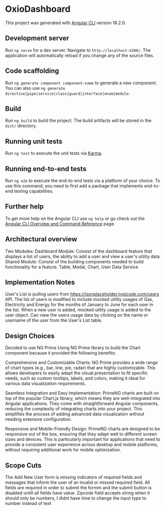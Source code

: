 # OxioDashboard

This project was generated with [Angular CLI](https://github.com/angular/angular-cli) version 18.2.0.

## Development server

Run `ng serve` for a dev server. Navigate to `http://localhost:4200/`. The application will automatically reload if you change any of the source files.

## Code scaffolding

Run `ng generate component component-name` to generate a new component. You can also use `ng generate directive|pipe|service|class|guard|interface|enum|module`.

## Build

Run `ng build` to build the project. The build artifacts will be stored in the `dist/` directory.

## Running unit tests

Run `ng test` to execute the unit tests via [Karma](https://karma-runner.github.io).

## Running end-to-end tests

Run `ng e2e` to execute the end-to-end tests via a platform of your choice. To use this command, you need to first add a package that implements end-to-end testing capabilities.

## Further help

To get more help on the Angular CLI use `ng help` or go check out the [Angular CLI Overview and Command Reference](https://angular.dev/tools/cli) page.

## Architectural overview
Two Modules:
Dashboard Module: Consist of the dashboard feature that displays a list of users, the ability to add a user and view a user's utility data
Shared Module: Consist of the building components needed to build functionality for a feature. Table, Modal, Chart, User Data Service

## Implementation Notes
User's List is pulling users from https://jsonplaceholder.typicode.com/users API.
The list of users is modified to include mocked utility usages of Gas, Electricity and Energy for the months of January to June for each user in the list.
When a new user is added, mocked utility usage is added to the user object.
Can view the users usage data by clicking on the name or username of the user from the User's List table. 


## Design Choices
Decided to use NG Prime 
Using NG Prime library to build the Chart component because it provided the following benefits:

Comprehensive and Customizable Charts: NG Prime provides a wide range of chart types (e.g., bar, line, pie, radar) that are highly customizable. This allows developers to easily adapt the visual presentation to fit specific needs, such as custom tooltips, labels, and colors, making it ideal for various data visualization requirements.

Seamless Integration and Easy Implementation: PrimeNG charts are built on top of the popular Chart.js library, which means they are well-integrated into Angular applications. They come with straightforward Angular components, reducing the complexity of integrating charts into your project. This simplifies the process of adding advanced data visualization without needing extensive configuration.

Responsive and Mobile-Friendly Design: PrimeNG charts are designed to be responsive out of the box, ensuring that they adapt well to different screen sizes and devices. This is particularly important for applications that need to provide a consistent user experience across desktop and mobile platforms, without requiring additional work for mobile optimization.

## Scope Cuts
The Add New User form is missing indicators of required fields and messages that inform the user of an invalid or missed required field. All fields are required in order to submit the formm and the submit button is disabled untill all fields have value. 
Zipcode field accepts string when it should only be numbers, I didnt have time to change the input type to number instead of text
